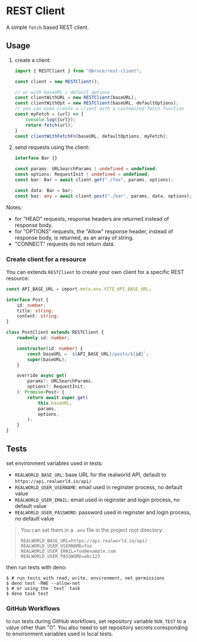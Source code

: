 # REST Client

A simple `fetch` based REST client.

## Usage

1. create a client:

   ```ts
   import { RESTClient } from "@bruce/rest-client";

   const client = new RESTClient();

   // or with baseURL / default options
   const clientWithURL = new RESTClient(baseURL);
   const clientWithOpt = new RESTClient(baseURL, defaultOptions);
   // you can even create a client with a customized fetch function
   const myFetch = (url) => {
       console.log({url});
       return fetch(url);
   }
   const clientWithFetchFn(baseURL, defaultOptions, myFetch);
   ```

2. send requests using the client:

   ```ts
   interface Bar {}

   const params: URLSearchParams | undefined = undefined;
   const options: RequestInit | undefined = undefined;
   const bar: Bar = await client.get("./foo", params, options);

   const data: Bar = bar;
   const baz: any = await client.post("./bar", params, data, options);
   ```

Notes:

- for "HEAD" requests, response headers are returned instead of response body.
- for "OPTIONS" requests, the "Allow" response header, instead of response body,
  is returned, as an array of string.
- "CONNECT" requests do not return data.

### Create client for a resource

You can extends `RESTClient` to create your own client for a specific REST
resource:

```ts
const API_BASE_URL = import.meta.env.VITE_API_BASE_URL;

interface Post {
    id: number;
    title: string;
    content: string;
}

class PostClient extends RESTClient {
    readonly id: number;

    constructor(id: number) {
        const baseURL = `${API_BASE_URL}/posts/${id}`;
        super(baseURL);
    }

    override async get(
        params?: URLSearchParams,
        options?: RequestInit,
    ): Promise<Post> {
        return await super.get(
            this.baseURL,
            params,
            options,
        );
    }
}
```

## Tests

set environment variables used in tests:

- `REALWORLD_BASE_URL`: base URL for the realworld API, default to
  `https://api.realworld.io/api/`
- `REALWORLD_USER_USERNAME`: email used in reginster process, no default value
- `REALWORLD_USER_EMAIL`: email used in reginster and login process, no default
  value
- `REALWORLD_USER_PASSWORD`: password used in reginster and login process, no
  default value

> You can set them in a `.env` file in the project root directory:
>
> ```shell
> REALWORLD_BASE_URL=https://api.realworld.io/api/
> REALWORLD_USER_USERNAME=foo
> REALWORLD_USER_EMAIL=foo@example.com
> REALWORLD_USER_PASSWORD=abc123
> ```

then run tests with deno:

```shell
$ # run tests with read, write, environment, net permissions
$ deno test -RWE --allow-net
$ # or using the `test` task
$ deno task test
```

### GitHub Workflows

to run tests during GitHub workflows, set repository variable `RUN_TEST` to a
value other than "0". You also need to set repository secrets coresponding to
environment variables used in local tests.

